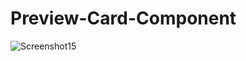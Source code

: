 # Preview-Card-Component

![Screenshot15](https://user-images.githubusercontent.com/84403688/164739334-e40f3ad2-db8a-426b-9abe-2a48749788a1.png)

